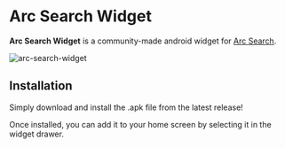 
# Arc Search Widget
**Arc Search Widget** is a community-made android widget for [Arc Search](https://play.google.com/store/apps/details?id=company.thebrowser.arc&hl=es_419).

![arc-search-widget](https://github.com/user-attachments/assets/76a5e31f-c178-4054-b51c-ba3c339ae54b)

## Installation
Simply download and install the .apk file from the latest release!

Once installed, you can add it to your home screen by selecting it in the widget drawer.
